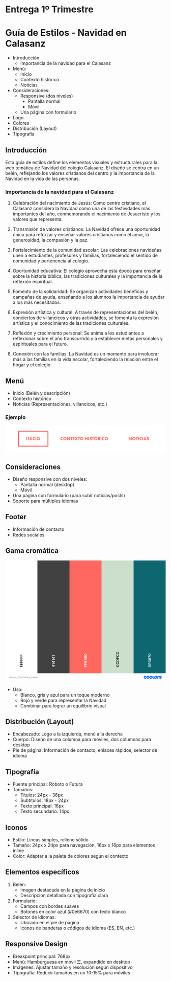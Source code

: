 # Entrega 1º Trimestre
# Guía de Estilos - Navidad en Calasanz

- Introducción
    - Importancia de la navidad para el Calasanz
- Menú:
    - Inicio
    - Contexto histórico
    - Noticias
- Consideraciones:
    - Responsive (dos niveles)
        - Pantalla normal
        - Móvil
    - Una página con formulario
- Logo
- Colores
- Distribución (Layout)
- Tipografía


## Introducción
Esta guía de estilos define los elementos visuales y estructurales para la web temática de Navidad del colegio Calasanz. El diseño se centra en un belén, reflejando los valores cristianos del centro y la importancia de la Navidad en la vida de las personas.

### Importancia de la navidad para el Calasanz
1. Celebración del nacimiento de Jesús: Como centro cristiano, el Calasanz considera la Navidad como una de las festividades más importantes del año, conmemorando el nacimiento de Jesucristo y los valores que representa.

2. Transmisión de valores cristianos: La Navidad ofrece una oportunidad única para reforzar y enseñar valores cristianos como el amor, la generosidad, la compasión y la paz.

3. Fortalecimiento de la comunidad escolar: Las celebraciones navideñas unen a estudiantes, profesores y familias, fortaleciendo el sentido de comunidad y pertenencia al colegio.

4. Oportunidad educativa: El colegio aprovecha esta época para enseñar sobre la historia bíblica, las tradiciones culturales y la importancia de la reflexión espiritual.

5. Fomento de la solidaridad: Se organizan actividades benéficas y campañas de ayuda, enseñando a los alumnos la importancia de ayudar a los más necesitados.

6. Expresión artística y cultural: A través de representaciones del belén, conciertos de villancicos y otras actividades, se fomenta la expresión artística y el conocimiento de las tradiciones culturales.

7. Reflexión y crecimiento personal: Se anima a los estudiantes a reflexionar sobre el año transcurrido y a establecer metas personales y espirituales para el futuro.

8. Conexión con las familias: La Navidad es un momento para involucrar más a las familias en la vida escolar, fortaleciendo la relación entre el hogar y el colegio.
## Menú
- Inicio (Belén y descripción)
- Contexto histórico
- Noticias (Representaciones, villancicos, etc.)
### Ejemplo
![menu](./img-guia/image.png)
## Consideraciones
- Diseño responsive con dos niveles:
  - Pantalla normal (desktop)
  - Móvil
- Una página con formulario (para subir noticias/posts)
- Soporte para múltiples idiomas

## Footer
- Información de contacto
- Redes sociales

## Gama cromática
![gama_cromatica](./img-guia/Gama_Cromatica_belen.png)

- Uso:
  - Blanco, gris y azul para un toque moderno
  - Rojo y verde para representar la Navidad
  - Combinar para lograr un equilibrio visual

## Distribución (Layout)
- Encabezado: Logo a la izquierda, menú a la derecha
- Cuerpo: Diseño de una columna para móviles, dos columnas para desktop
- Pie de página: Información de contacto, enlaces rápidos, selector de idioma

## Tipografía
- Fuente principal: Roboto o Futura
- Tamaños:
  - Títulos: 24px - 36px
  - Subtítulos: 18px - 24px
  - Texto principal: 16px
  - Texto secundario: 14px

## Iconos
- Estilo: Líneas simples, relleno sólido
- Tamaño: 24px x 24px para navegación, 16px x 16px para elementos inline
- Color: Adaptar a la paleta de colores según el contexto

## Elementos específicos
1. Belén:
   - Imagen destacada en la página de inicio
   - Descripción detallada con tipografía clara
2. Formulario:
   - Campos con bordes suaves
   - Botones en color azul (#0e6670) con texto blanco
3. Selector de idiomas:
   - Ubicado en el pie de página
   - Iconos de banderas o códigos de idioma (ES, EN, etc.)

## Responsive Design
- Breakpoint principal: 768px
- Menú: Hamburguesa en móvil ☰, expandido en desktop
- Imágenes: Ajustar tamaño y resolución según dispositivo
- Tipografía: Reducir tamaños en un 10-15% para móviles


